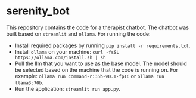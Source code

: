 # serenity_bot
This repository contains the code for a therapist chatbot. 
The chatbot was built based on ``streamlit`` and ``ollama``. 
For running the code: 
- Install required packages by running ``pip install -r requirements.txt``.
- Install ``ollama`` on your machine: ``curl -fsSL https://ollama.com/install.sh | sh``
- Pull the llm that you want to use as the base model. The model should be selected based on the machine that the code is running on. For example: ``ollama run command-r:35b-v0.1-fp16`` or ``ollama run llama3:70b``.
- Run the application: ``streamlit run app.py``.
  
